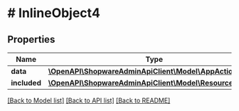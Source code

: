 # # InlineObject4

## Properties

Name | Type | Description | Notes
------------ | ------------- | ------------- | -------------
**data** | [**\OpenAPI\ShopwareAdminApiClient\Model\AppActionButton**](AppActionButton.md) |  | [optional]
**included** | [**\OpenAPI\ShopwareAdminApiClient\Model\Resource[]**](Resource.md) |  | [optional]

[[Back to Model list]](../../README.md#models) [[Back to API list]](../../README.md#endpoints) [[Back to README]](../../README.md)
